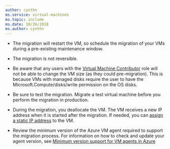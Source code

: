 ```yaml
---
author: cynthn
ms.service: virtual-machines
ms.topic: include
ms.date: 10/26/2018
ms.author: cynthn
---
```


* The migration will restart the VM, so schedule the migration of your VMs during a pre-existing maintenance window. 

* The migration is not reversible. 

* Be aware that any users with the [Virtual Machine Contributor](../articles/role-based-access-control/built-in-roles.md#virtual-machine-contributor) role will not be able to change the VM size (as they could pre-migration). This is because VMs with managed disks require the user to have the Microsoft.Compute/disks/write permission on the OS disks.

* Be sure to test the migration. Migrate a test virtual machine before you perform the migration in production.

* During the migration, you deallocate the VM. The VM receives a new IP address when it is started after the migration. If needed, you can [assign a static IP address](../articles/virtual-network/ip-services/public-ip-addresses.md) to the VM.

* Review the minimum version of the Azure VM agent required to support the migration process. For information on how to check and update your agent version, see [Minimum version support for VM agents in Azure](https://support.microsoft.com/help/4049215/extensions-and-virtual-machine-agent-minimum-version-support)